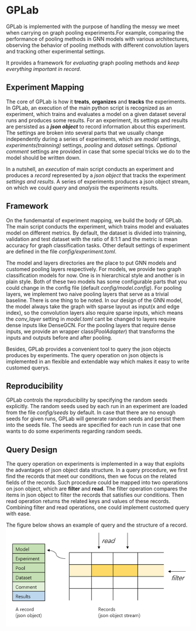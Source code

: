 
# GPLab
GPLab is implemented with the purpose of handling the messy we meet when carrying on graph pooling experiments.For example, comparing the performance of pooling methods in GNN models with various architectures, observing the behavior of pooling methods with different convolution layers and tracking other experimental settings. 

It provides a framework for *evaluating* graph pooling methods and *keep everything important in record*.


## Experiment Mapping
The core of GPLab is how it **treats**, **organizes** and **tracks** the experiments. 
In GPLab, an execution of the main python script is recognized as an experiment, which trains and evaluates a model on a given dataset several runs and produces some results. For an experiment, its settings and results are persisted as a ***json object*** to record information about this experiment. 
The settings are broken into several parts that we usually change independently during a series of experiments, which are *model* settings, *experiments(trainning)* settings, *pooling* and *dataset* settings. *Optional comment* settings are provided in case that some special tricks we do to the model should be written down.

In a nutshell, an *execution* of main script conducts an experiment and produces a *record* represented by a *json object* that tracks the experiment *settings and results*. A series of experiments produces a json object stream, on which we could *query* and *analysis* the experiments results.

## Framework

On the fundemantal of experiment mapping, we build the body of GPLab. The main script conducts the experiment, which trains model and evaluates model on different metrics. By default, the dataset is divided into trainning, validation and test dataset with the ratio of 8:1:1 and the metric is mean accuracy for graph classification tasks. Other default settings of experiment are defined in the file *config/experiment.toml*.

The model and layers directories are the place to put GNN models and customed pooling layers respectively. For models, we provide two graph classification models for now. One is in hierarchical style and another is in plain style. Both of these two models has some configurable parts that you could change in the config file (default *config/model.config*). For pooling layers, we implement two naive pooling layers that serve as a trivial baseline.  There is one thing to be noted. In our design of the GNN model, the model always take the graph with sparse layout as input(x and edge index), so the convolution layers also require sparse inputs, which means the *conv_layer* setting in *model.toml* cant be changed to layers require dense inputs like DenseGCN. For the pooling layers that require dense inputs, we provide an wrapper class(*PoolAdapter*) that transforms the inputs and outputs before and after pooling.

Besides, GPLab provides a convenient tool to query the json objects produces by experiments. The query operation on json objects is implemented in an flexible and extendable way which makes it easy to write customed querys. 

## Reproducibility
GPLab controls the reproducibility by specifying the random seeds explicitly. The random seeds used by each run in an experiment are loaded from the file *config/seeds* by default. In case that there are no enough seeds for given runs, GPLab will generate random seeds and persist them into the seeds file. The seeds are specified for each run in case that one wants to do some experiments regarding random seeds.

## Query Design
The query operation on experiments is implemented in a way that exploits the advantages of json object data structure. In a query procedure, we first find the records that meet our conditions, then we focus on the related fields of the records. Such procedure could be mapped into two operations on json object, which are **filter** and **read**.
The filter operation compares the items in json object to filter the records that satisfies our conditions. Then read operation returns the related keys and values of these records. 
Combining filter and read operations, one could implement customed query with ease. 

The figure below shows an example of query and the structure of a record.
![A query.](GPLab.png)
